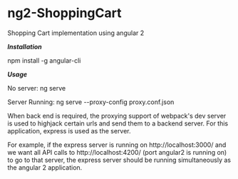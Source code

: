 # ng2-ShoppingCart
Shopping Cart implementation using angular 2

***Installation***

npm install -g angular-cli

***Usage***

No server: ng serve

Server Running: ng serve --proxy-config proxy.conf.json

When back end is required, the proxying support of webpack's dev server is used to highjack certain urls and send them to a backend server. For this application, express is used as the server.

For example, if the express server is running on http://localhost:3000/ and we want all API calls to http://localhost:4200/ (port angular2 is running on) to go to that server, the express server should be running simultaneously as the angular 2 application.
